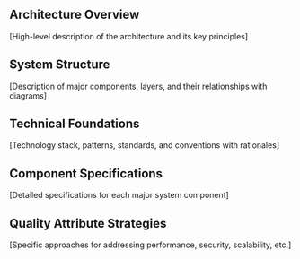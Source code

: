 ## Architecture Overview
[High-level description of the architecture and its key principles]

## System Structure
[Description of major components, layers, and their relationships with diagrams]

## Technical Foundations
[Technology stack, patterns, standards, and conventions with rationales]

## Component Specifications
[Detailed specifications for each major system component]

## Quality Attribute Strategies
[Specific approaches for addressing performance, security, scalability, etc.] 
